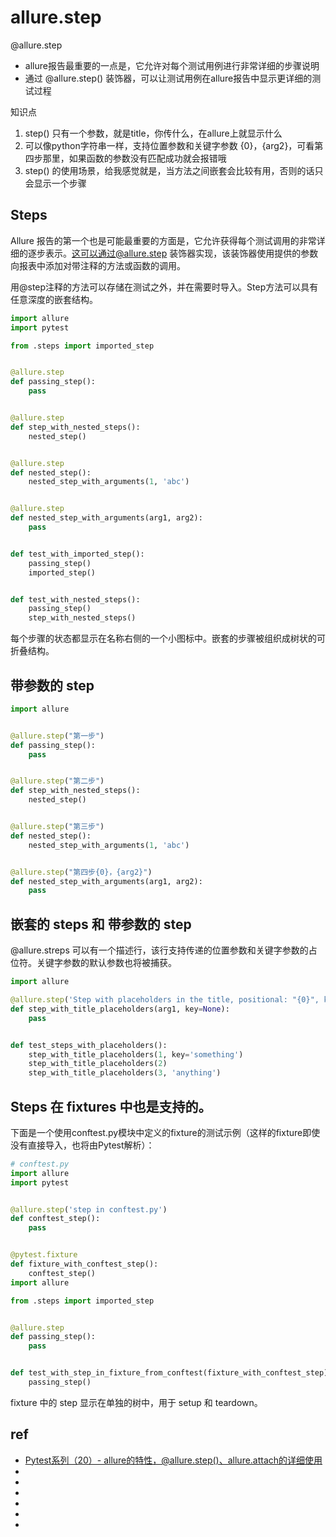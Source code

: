 # allure.step

@allure.step 
* allure报告最重要的一点是，它允许对每个测试用例进行非常详细的步骤说明
* 通过 @allure.step() 装饰器，可以让测试用例在allure报告中显示更详细的测试过程

知识点
1. step() 只有一个参数，就是title，你传什么，在allure上就显示什么
2. 可以像python字符串一样，支持位置参数和关键字参数 {0}，{arg2}，可看第四步那里，如果函数的参数没有匹配成功就会报错哦
3. step() 的使用场景，给我感觉就是，当方法之间嵌套会比较有用，否则的话只会显示一个步骤


## Steps

Allure 报告的第一个也是可能最重要的方面是，它允许获得每个测试调用的非常详细的逐步表示。这可以通过@allure.step 装饰器实现，该装饰器使用提供的参数向报表中添加对带注释的方法或函数的调用。

用@step注释的方法可以存储在测试之外，并在需要时导入。Step方法可以具有任意深度的嵌套结构。

```py
import allure
import pytest

from .steps import imported_step


@allure.step
def passing_step():
    pass


@allure.step
def step_with_nested_steps():
    nested_step()


@allure.step
def nested_step():
    nested_step_with_arguments(1, 'abc')


@allure.step
def nested_step_with_arguments(arg1, arg2):
    pass


def test_with_imported_step():
    passing_step()
    imported_step()


def test_with_nested_steps():
    passing_step()
    step_with_nested_steps()
```
每个步骤的状态都显示在名称右侧的一个小图标中。嵌套的步骤被组织成树状的可折叠结构。



## 带参数的 step

```py
import allure


@allure.step("第一步")
def passing_step():
    pass


@allure.step("第二步")
def step_with_nested_steps():
    nested_step()


@allure.step("第三步")
def nested_step():
    nested_step_with_arguments(1, 'abc')


@allure.step("第四步{0}，{arg2}")
def nested_step_with_arguments(arg1, arg2):
    pass

```



## 嵌套的 steps 和 带参数的 step
@allure.streps 可以有一个描述行，该行支持传递的位置参数和关键字参数的占位符。关键字参数的默认参数也将被捕获。

```py
import allure

@allure.step('Step with placeholders in the title, positional: "{0}", keyword: "{key}"')
def step_with_title_placeholders(arg1, key=None):
    pass


def test_steps_with_placeholders():
    step_with_title_placeholders(1, key='something')
    step_with_title_placeholders(2)
    step_with_title_placeholders(3, 'anything')
```



## Steps 在 fixtures 中也是支持的。

下面是一个使用conftest.py模块中定义的fixture的测试示例（这样的fixture即使没有直接导入，也将由Pytest解析）：

```py
# conftest.py
import allure
import pytest


@allure.step('step in conftest.py')
def conftest_step():
    pass


@pytest.fixture
def fixture_with_conftest_step():
    conftest_step()
import allure

from .steps import imported_step


@allure.step
def passing_step():
    pass


def test_with_step_in_fixture_from_conftest(fixture_with_conftest_step):
    passing_step()
```

fixture 中的 step 显示在单独的树中，用于 setup 和 teardown。





## ref
* [Pytest系列（20）- allure的特性，@allure.step()、allure.attach的详细使用 ](https://www.cnblogs.com/poloyy/p/12716659.html)
* []()
* []()
* []()
* []()
* []()
* []()
